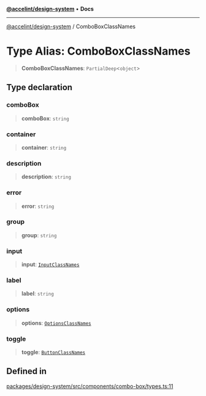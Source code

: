 [**@accelint/design-system**](../README.md) • **Docs**

***

[@accelint/design-system](../README.md) / ComboBoxClassNames

# Type Alias: ComboBoxClassNames

> **ComboBoxClassNames**: `PartialDeep`\<`object`\>

## Type declaration

### comboBox

> **comboBox**: `string`

### container

> **container**: `string`

### description

> **description**: `string`

### error

> **error**: `string`

### group

> **group**: `string`

### input

> **input**: [`InputClassNames`](InputClassNames.md)

### label

> **label**: `string`

### options

> **options**: [`OptionsClassNames`](OptionsClassNames.md)

### toggle

> **toggle**: [`ButtonClassNames`](ButtonClassNames.md)

## Defined in

[packages/design-system/src/components/combo-box/types.ts:11](https://github.com/gohypergiant/standard-toolkit/blob/258694cea8ed8bbd956b3cf5da47c2c9debcf127/packages/design-system/src/components/combo-box/types.ts#L11)
